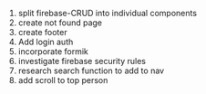 1. split firebase-CRUD into individual components
2. create not found page
3. create footer
4. Add login auth
5. incorporate formik
6. investigate firebase security rules
7. research search function to add to nav
8. add scroll to top person
